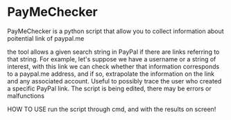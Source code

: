 # PayMeChecker
PayMeChecker is a python script that allow you to collect information about poitential link of paypal.me

the tool allows a given search string in PayPal if there are links referring to that string.
For example, let's suppose we have a username or a string of interest, with this link we can check whether that information corresponds to a paypal.me address, and if so, extrapolate the information on the link and any associated account.
Useful to possibly trace the user who created a specific PayPal link.
The script is being edited, there may be errors or malfunctions

HOW TO USE
run the script through cmd, and with the results on screen!
